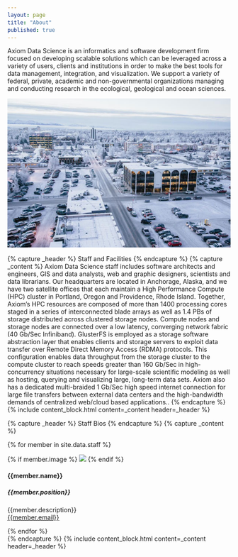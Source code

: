 ```yaml
---
layout: page
title: "About"
published: true
---
```


Axiom Data Science is an informatics and software development firm focused on developing scalable solutions which can be leveraged across a variety of users, clients and institutions in order to make the best tools for data management, integration, and visualization. We support a variety of federal, private, academic and non-governmental organizations managing and conducting research in the ecological, geological and ocean sciences.


<img src="/assets/page_content/about/headquarters.jpg" class="pull-right thumbnail col-md-5 col-xs-12 img-responsive" />

{% capture _header %}
Staff and Facilities
{% endcapture %}
{% capture _content %}
Axiom Data Science staff includes software architects and engineers, GIS and data analysts, web and graphic designers, scientists and data librarians. Our headquarters are located in Anchorage, Alaska, and we have two satellite offices that each maintain a High Performance Compute (HPC) cluster in Portland, Oregon and Providence, Rhode Island. Together, Axiom’s HPC resources are composed of more than 1400 processing cores staged in a series of interconnected blade arrays as well as 1.4 PBs of storage distributed across clustered storage nodes. Compute nodes and storage nodes are connected over a low latency, converging network fabric (40 Gb/Sec Infiniband). GlusterFS is employed as a storage software abstraction layer that enables clients and storage servers to exploit data transfer over Remote Direct Memory Access (RDMA) protocols. This configuration enables data throughput from the storage cluster to the compute cluster to reach speeds greater than 160 Gb/Sec in high-concurrency situations necessary for large-scale scientific modeling as well as hosting, querying and visualizing large, long-term data sets. Axiom also has a dedicated multi-braided 1 Gb/Sec high speed internet connection for large file transfers between external data centers and the high-bandwidth demands of centralized web/cloud based applications..
{% endcapture %}
{% include content_block.html content=_content header=_header %}

{% capture _header %}
Staff Bios
{% endcapture %}
{% capture _content %}
<div class="staff">
{% for member in site.data.staff %}
<div class="media member">

{% if member.image %}
    <img src="/assets/images/staff/{{member.image}}.jpg" height="190" class="thumbnail pull-left"/>
{% endif %}

<div class="media-body">
<h4 class="media-heading">{{member.name}}</h4>
<h5 class="media-heading"><em>{{member.position}}</em></h5>
<p>{{member.description}}<br /><a href="mailto:{{member.email}}">{{member.email}}</a></p>
</div>
</div>
{% endfor %}
</div>
{% endcapture %}
{% include content_block.html content=_content header=_header %}